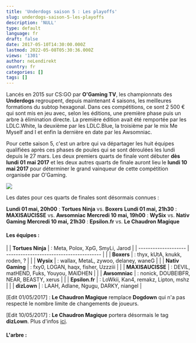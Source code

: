 ```yaml
---
title: 'Underdogs saison 5 : Les playoffs'
slug: underdogs-saison-5-les-playoffs
description: 'NULL'
type: default
language: fr
draft: false
date: 2017-05-10T14:30:00.000Z
lastmod: 2022-05-08T05:30:36.000Z
views: '1301'
author: neLendirekt
country: fr
categories: []
tags: []
---
```

Lancés en 2015 sur CS:GO par **O'Gaming TV**, les championnats des **Underdogs** regroupent, depuis maintenant 4 saisons, les meilleures formations du subtop hexagonal. Dans ces compétitions, ce sont 2 500 € qui sont mis en jeu avec, selon les éditions, une première phase puis un arbre à élimination directe. La première édition avait été remportée par les LDLC.White, la deuxième par les LDLC.Blue, la troisième par le mix Me Myself and I et enfin la dernière en date par les Awsomniac.

Pour cette saison 5, c'est un arbre qui va départager les huit équipes qualifiées après ces phases de poules qui se sont déroulées les lundi depuis le 27 mars. Les deux premiers quarts de finale vont débuter **dès lundi 01 mai 2017** et les deux autres quarts de finale auront lieu le **lundi 10 mai 2017** pour déterminer le grand vainqueur de cette compétition organisée par O'Gaming. 

![](/storage/images/5907837be9231_c-wy3erxgaus-thjpg.jpg)  

Les dates pour ces quarts de finales sont désormais connues :

**Lundi 01 mai, 20h00** : **Tortues Ninja** vs. **Boxers** 
**Lundi 01 mai, 21h30** : **MAXISAUCISSE** vs. **Awsomniac** 
**Mercredi 10 mai, 19h00** : **WySix** vs. **Nativ Gaming** 
**Mercredi 10 mai, 21h30** : **Epsilon.fr** vs. **Le Chaudron Magique**

#### **Les équipes :**

| |  **Tortues Ninja** | : Meta, Polox, XpG, SmyLi, Jarod         |
| -------------------- | ---------------------------------------- |
| |  **Boxers**        | : thyx, kUtA, knukk, roden, ?            |
| |  **Wysix**         | : wallax, MetaL, zywoo, delaney, waneG   |
| |  **Nativ Gaming**  | : fxy0, LOGAN, haqx, fisher, Uzzziii     |
| |  **MAXISAUCISSE**  | : DEVIL, matHEND, Fuks, Youyou, MAIDHEN  |
| |  **Awsomniac**     | : nonick, DOUBEIBFR, NEAR, BEASTY, xerus |
| |  **Epsilon.fr**    | : LoWkii, Kan4, remakz, Lipton, mshz     |
| |  **dizLown**       | : LAAH, Adlane, Ngugu, DARKY, niangel    |

\[Edit 01/05/2017\] : **Le Chaudron Magique** remplace **Dogdown** qui n'a pas respecté le nombre limite de changements de joueurs.

\[Edit 10/05/2017\] : **Le Chaudron Magique** portera désormais le tag **dizLown**. Plus d'infos [ici](https:///flash/dizlown-recrute-le-chaudron-magique/494).

#### **L'arbre :**
